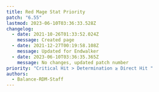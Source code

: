 ```yaml
---
title: Red Mage Stat Priority
patch: "6.55"
lastmod: 2023-06-10T03:36:33.528Z
changelog:
  - date: 2021-10-26T01:33:52.024Z
    message: Created page
  - date: 2021-12-27T00:19:58.108Z
    message: Updated for Endwalker
  - date: 2023-06-10T03:36:35.365Z
    message: No changes, updated patch number
priority: "Critical Hit > Determination ≥ Direct Hit "
authors:
  - Balance-RDM-Staff
---
```

